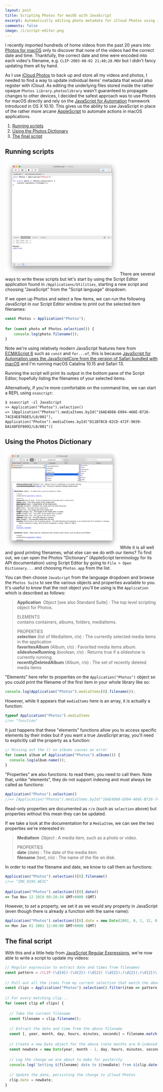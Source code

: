 ```yaml
---
layout: post
title: Scripting Photos for macOS with JavaScript
excerpt: Automatically editing photo metadata for iCloud Photos using JavaScript for Automation.
comments: false
image: /i/script-editor.png
---
```

I recently imported hundreds of home videos from the past 20 years into [Photos for macOS](https://www.apple.com/uk/macos/photos/) only to discover that none of the videos had the correct date and time. Thankfully, the correct date and time were encoded into each video's filename, e.g. `CLIP-2003-08-02 21;40;28.MOV` but I didn't fancy updating them all by hand.

As I use [iCloud Photos](https://support.apple.com/en-gb/HT204264) to back up and store all my videos and photos, I needed to find a way to update individual items' metadata that would also register with iCloud. As editing the underlying files stored inside the rather opaque `Photos Library.photoslibrary` wasn't guaranteed to propagate changes to other devices, I decided the safest approach was to use Photos for macOS directly and rely on the [JavaScript for Automation](https://developer.apple.com/library/archive/documentation/LanguagesUtilities/Conceptual/MacAutomationScriptingGuide/index.html) framework introduced in OS X 10.10. This gives us the ability to use JavaScript in place of the rather more arcane [AppleScript](https://developer.apple.com/library/archive/documentation/AppleScript/Conceptual/AppleScriptLangGuide/introduction/ASLR_intro.html#//apple_ref/doc/uid/TP40000983) to automate actions in macOS applications.

1. [Running scripts](#running-scripts)
2. [Using the Photos Dictionary](#using-the-photos-dictionary)
3. [The final script](#the-final-script)

## Running scripts

<img src="/i/script-editor.png" class="pull-right" width="375" height="379" alt=""> There are several ways to write these scripts but let's start by using the Script Editor application found in `/Applications/Utilities`, starting a new script and choosing "JavaScript" from the "Script language" dropdown.

If we open up Photos and select a few items, we can run the following JavaScript in our Script Editor window to print out the selected item filenames:

```javascript
const Photos = Application("Photos");

for (const photo of Photos.selection()) {
    console.log(photo.filename());
}
```

Note we're using relatively modern JavaScript features here from [ECMAScript 6](http://es6-features.org/#Constants) such as `const` and `for...of`, this is because [JavaScript for Automation uses the JavaScriptCore from the version of Safari bundled with macOS](https://github.com/JXA-Cookbook/JXA-Cookbook/wiki/ES6-Features-in-JXA) and I'm running macOS Catalina 10.15 and Safari 13.

Running the script will print its output in the bottom pane of the Script Editor, hopefully listing the filenames of your selected items.

Alternatively, if you're more comfortable on the command line, we can start a REPL using `osascript`:

```console
$ osascript -il JavaScript
>> Application("Photos").selection()
=> [Application("Photos").mediaItems.byId("16AE4D88-E094-466E-B726-74CE4E876DE5/L0/001"), Application("Photos").mediaItems.byId("D11B78C8-82CD-472F-9039-DA148FEF8092/L0/001")]
```

## Using the Photos Dictionary

<img src="/i/photos-dictionary.png" class="pull-right" width="375" height="324" alt=""> While it is all well and good printing filenames, what else can we do with our items? To find out, we can open the Photos "Dictionary" (AppleScript terminology for its API documentation) using Script Editor by going to `File > Open Dictionary...` and choosing `Photos.app` from the list.

You can then choose `JavaScript` from the language dropdown and browse the `Photos Suite` to see the various objects and properties available to you. It's useful to know that the root object you'll be using is the `Application` which is described as follows:

> **Application** _Object_ [see also Standard Suite] : The top level scripting object for Photos.
>
> ELEMENTS  
> contains containers, albums, folders, mediaItems.
>
> PROPERTIES  
> **selection** (list of MediaItem, r/o) : The currently selected media items in the application  
> **favoritesAlbum** (Album, r/o) : Favorited media items album.  
> **slideshowRunning** (boolean, r/o) : Returns true if a slideshow is currently running.  
> **recentlyDeletedAlbum** (Album, r/o) : The set of recently deleted media items

"Elements" here refer to properties on the `Application("Photos")` object so you could print the filename of the first item in your whole library like so:

```javascript
console.log(Application("Photos").mediaItems[0].filename());
```

However, while it appears that `mediaItems` here is an array, it is actually a function:

```javascript
typeof Application("Photos").mediaItems
//=> "function"
```

It just happens that these "elements" functions allow you to access specific elements by their index but if you want a true JavaScript array, you'll need to explicitly call the property as a function:

```javascript
// Missing out the () on albums causes an error
for (const album of Application("Photos").albums()) {
  console.log(album.name());
}
```

"Properties" are also functions: to read them, you need to call them. Note that, unlike "elements", they do not support indexing and must always be called as functions:

```javascript
Application("Photos").selection()
//=> [Application("Photos").mediaItems.byId("16AE4D88-E094-466E-B726-74CE4E876DE5/L0/001"), Application("Photos").mediaItems.byId("D11B78C8-82CD-472F-9039-DA148FEF8092/L0/001")]
```

Read-only properties are documented as `r/o` (such as `selection` above) but properties without this mean they can be updated.

If we take a look at the documentation for a `MediaItem`, we can see the two properties we're interested in:

> **MediaItem** _Object_ : A media item, such as a photo or video.
>
> PROPERTIES  
> **date** (date) : The date of the media item  
> **filename** (text, r/o) : The name of the file on disk.

In order to read the filename and date, we know to call them as functions:

```javascript
Application("Photos").selection()[0].filename()
//=> "IMG_9295.HEIC"

Application("Photos").selection()[0].date()
=> Tue Nov 12 2019 08:28:34 GMT+0000 (GMT)
```

However, to _set_ a property, we set it as we would any property in JavaScript (even though there is already a function with the same name):

```javascript
Application("Photos").selection()[0].date = new Date(2001, 0, 1, 12, 0, 0)
=> Mon Jan 01 2001 12:00:00 GMT+0000 (GMT)
```

## The final script

With this and a little help from [JavaScript Regular Expressions](https://developer.mozilla.org/en-US/docs/Web/JavaScript/Guide/Regular_Expressions), we're now able to write a script to update my videos:

```javascript
// Regular expression to extract date and times from filenames
const pattern = /CLIP-(\d{4})-(\d{2})-(\d{2}) (\d{2});(\d{2});(\d{2})\.MOV/;

// Pull out all the items from my current selection that match the above pattern
const clips = Application("Photos").selection().filter(item => pattern.test(item.filename()));

// For every matching clip...
for (const clip of clips) {

  // Take the current filename
  const filename = clip.filename();

  // Extract the date and time from the above filename
  const [, year, month, day, hours, minutes, seconds] = filename.match(pattern);

  // Create a new Date object for the above (note months are 0-indexed in JavaScript)
  const newDate = new Date(year, month - 1, day, hours, minutes, seconds);

  // Log the change we are about to make for posterity
  console.log(`Setting ${filename} date to ${newDate} from ${clip.date()}`);

  // Update the date, persisting the change to iCloud Photos
  clip.date = newDate;
}
```
